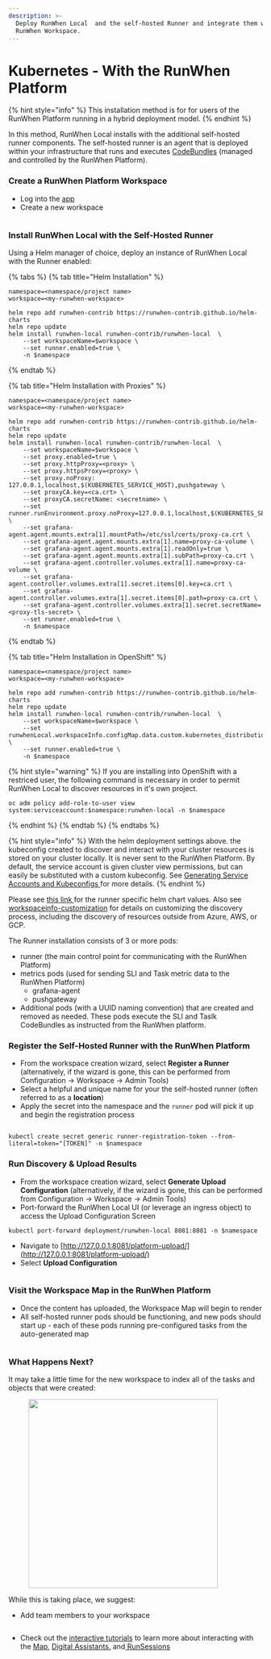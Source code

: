```yaml
---
description: >-
  Deploy RunWhen Local  and the self-hosted Runner and integrate them with a
  RunWhen Workspace.
---
```


# Kubernetes - With the RunWhen Platform

{% hint style="info" %}
This installation method is for for users of the RunWhen Platform running in a hybrid deployment model.&#x20;
{% endhint %}

In this method, RunWhen Local installs with the additional self-hosted runner components. The self-hosted runner is an agent that is deployed within your infrastructure that runs and executes [CodeBundles](https://docs.runwhen.com/public/runwhen-platform/feature-overview/code-bundles)   (managed and controlled by the RunWhen Platform).&#x20;

### Create a RunWhen Platform Workspace

* Log into the [app](https://app.beta.runwhen.com)
* Create a new workspace

<figure><img src="../../../.gitbook/assets/image (9).png" alt=""><figcaption></figcaption></figure>



### Install RunWhen Local with the Self-Hosted Runner

Using a Helm manager of choice, deploy an instance of RunWhen Local with the Runner enabled:&#x20;

{% tabs %}
{% tab title="Helm Installation" %}
```
namespace=<namespace/project name>
workspace=<my-runwhen-workspace>

helm repo add runwhen-contrib https://runwhen-contrib.github.io/helm-charts
helm repo update
helm install runwhen-local runwhen-contrib/runwhen-local  \
	--set workspaceName=$workspace \
	--set runner.enabled=true \
	-n $namespace
```
{% endtab %}

{% tab title="Helm Installation with Proxies" %}
```
namespace=<namespace/project name>
workspace=<my-runwhen-workspace>

helm repo add runwhen-contrib https://runwhen-contrib.github.io/helm-charts
helm repo update
helm install runwhen-local runwhen-contrib/runwhen-local  \
	--set workspaceName=$workspace \
	--set proxy.enabled=true \
	--set proxy.httpProxy=<proxy> \
	--set proxy.httpsProxy=<proxy> \
	--set proxy.noProxy: 127.0.0.1,localhost,$(KUBERNETES_SERVICE_HOST),pushgateway \
	--set proxyCA.key=<ca.crt> \
	--set proxyCA.secretName: <secretname> \
	--set runner.runEnvironment.proxy.noProxy=127.0.0.1,localhost,$(KUBERNETES_SERVICE_HOST),pushgateway \
	--set grafana-agent.agent.mounts.extra[1].mountPath=/etc/ssl/certs/proxy-ca.crt \
	--set grafana-agent.agent.mounts.extra[1].name=proxy-ca-volume \
	--set grafana-agent.agent.mounts.extra[1].readOnly=true \
	--set grafana-agent.agent.mounts.extra[1].subPath=proxy-ca.crt \
	--set grafana-agent.controller.volumes.extra[1].name=proxy-ca-volume \
	--set grafana-agent.controller.volumes.extra[1].secret.items[0].key=ca.crt \
	--set grafana-agent.controller.volumes.extra[1].secret.items[0].path=proxy-ca.crt \
	--set grafana-agent.controller.volumes.extra[1].secret.secretName=<proxy-tls-secret> \
	--set runner.enabled=true \
	-n $namespace
```
{% endtab %}

{% tab title="Helm Installation in OpenShift" %}
```
namespace=<namespace/project name>
workspace=<my-runwhen-workspace>

helm repo add runwhen-contrib https://runwhen-contrib.github.io/helm-charts
helm repo update
helm install runwhen-local runwhen-contrib/runwhen-local  \
	--set workspaceName=$workspace \
	--set runwhenLocal.workspaceInfo.configMap.data.custom.kubernetes_distribution_binary=oc \
	--set runner.enabled=true \
	-n $namespace
```

{% hint style="warning" %}
If you are installing into OpenShift with a restriced user, the following command is necessary in order to permit RunWhen Local to discover resources in it's own project.&#x20;

```
oc adm policy add-role-to-user view system:serviceaccount:$namespace:runwhen-local -n $namespace
```
{% endhint %}
{% endtab %}
{% endtabs %}

{% hint style="info" %}
With the helm deployment settings above. the kubeconfig created to discover and interact with your cluster resources is stored on your cluster locally. It is never sent to the RunWhen Platform. By default, the service account is given cluster view permissions, but can easily be substituted with a custom kubeconfig. See [Generating Service Accounts and Kubeconfigs ](https://docs.runwhen.com/public/runwhen-platform/guides/kubernetes-environments/generating-service-accounts-and-kubeconfigs)for more details.&#x20;
{% endhint %}

Please see [this link ](https://github.com/runwhen-contrib/helm-charts/blob/9fe6a5e778201e530f49e2ddc804206ec551a272/charts/runwhen-local/values.yaml#L186)for the runner specific helm chart values. Also see [workspaceinfo-customization](../../user\_guide-advanced\_configuration/workspaceinfo-customization/ "mention") for details on customizing the discovery process, including the discovery of resources outside from Azure, AWS, or GCP. &#x20;

The Runner installation consists of 3 or more pods:&#x20;

* runner (the main control point for communicating with the RunWhen Platform)
* metrics pods (used for sending SLI and Task metric data to the RunWhen Platform)
  * grafana-agent
  * pushgateway
* Additional pods (with a UUID naming convention) that are created and removed as needed. These pods execute the SLI and Taslk CodeBundles as instructed from the RunWhen platform.&#x20;

### Register the Self-Hosted Runner with the RunWhen Platform

* From the workspace creation wizard, select **Register a Runner** (alternatively, if the wizard is gone, this can be performed from Configuration -> Workspace -> Admin Tools)
* Select a helpful and unique name for your the self-hosted runner (often referred to as a **location**)
* Apply the secret into the namespace and the `runner` pod will pick it up and begin the registration process

<figure><img src="../../../.gitbook/assets/image (10).png" alt=""><figcaption></figcaption></figure>

```
kubectl create secret generic runner-registration-token --from-literal=token="[TOKEN]" -n $namespace
```



### Run Discovery & Upload Results

* From the workspace creation wizard, select **Generate Upload Configuration** (alternatively, if the wizard is gone, this can be performed from Configuration -> Workspace -> Admin Tools)
* Port-forward the RunWhen Local UI (or leverage an ingress object) to access the Upload Configuration Screen

```
kubectl port-forward deployment/runwhen-local 8081:8081 -n $namespace
```

* Navigate to [http://127.0.0.1:8081/platform-upload/](http://127.0.0.1:8081/platform-upload/)
* Select **Upload Configuration**

<figure><img src="../../../.gitbook/assets/image (11).png" alt=""><figcaption></figcaption></figure>

### Visit the Workspace Map in the RunWhen Platform

* Once the content has uploaded, the Workspace Map will begin to render
* All self-hosted runner pods should be functioning, and new pods should start up - each of these pods running pre-configured tasks from the auto-generated map

<figure><img src="../../../.gitbook/assets/image (12).png" alt=""><figcaption></figcaption></figure>

### What Happens Next?

It may take a little time for the new workspace to index all of the tasks and objects that were created:&#x20;

<figure><img src="../../../.gitbook/assets/image (14).png" alt="" width="375"><figcaption></figcaption></figure>

While this is taking place, we suggest:&#x20;

* Add team members to your workspace

<figure><img src="../../../.gitbook/assets/image (19).png" alt=""><figcaption></figcaption></figure>

* Check out the [interactive tutorials](https://docs.runwhen.com/public/runwhen-platform/tutorials) to learn more about interacting with the [Map](https://docs.runwhen.com/public/runwhen-platform/feature-overview/maps), [Digital Assistants](https://docs.runwhen.com/public/runwhen-platform/terms-and-concepts#digital-assistant)[,](https://docs.runwhen.com/public/runwhen-platform/feature-overview/digital-assistants) and[ RunSessions](https://docs.runwhen.com/public/runwhen-platform/feature-overview/runsessions)&#x20;

<figure><img src="../../../.gitbook/assets/image (18).png" alt=""><figcaption></figcaption></figure>

